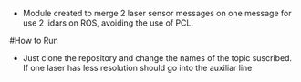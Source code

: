 
* Module created to merge 2 laser sensor messages on one message for use 2 lidars on ROS, avoiding the use of PCL.


#How to Run

* Just clone the repository and change the names of the topic suscribed. If one laser has less resolution should go into the auxiliar line



